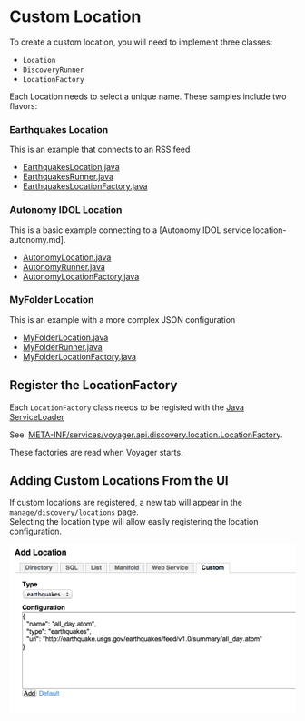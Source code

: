Custom Location
=========================

To create a custom location, you will need to implement three classes:
  * ``Location``
  * ``DiscoveryRunner``
  * ``LocationFactory``

Each Location needs to select a unique name.  These samples include two flavors:


### Earthquakes Location
This is an example that connects to an RSS feed
  * [EarthquakesLocation.java]
  * [EarthquakesRunner.java]
  * [EarthquakesLocationFactory.java]


### Autonomy IDOL Location
This is a basic example connecting to a [Autonomy IDOL service location-autonomy.md].  
  * [AutonomyLocation.java]
  * [AutonomyRunner.java]
  * [AutonomyLocationFactory.java]


### MyFolder Location
This is an example with a more complex JSON configuration
  * [MyFolderLocation.java]
  * [MyFolderRunner.java]
  * [MyFolderLocationFactory.java]



Register the LocationFactory
----------------------------
Each ```LocationFactory``` class needs to be registed with the [Java ServiceLoader](http://docs.oracle.com/javase/6/docs/api/java/util/ServiceLoader.html)

See: [META-INF/services/voyager.api.discovery.location.LocationFactory](../src/main/resources/META-INF/services/voyager.api.discovery.location.LocationFactory).

These factories are read when Voyager starts.


Adding Custom Locations From the UI
-----------------------------------

If custom locations are registered, a new tab will appear in the ``manage/discovery/locations`` page.  
Selecting the location type will allow easily registering the location configuration. 


![locations](imgs/custom_locations_in_ui.png)




[EarthquakesLocation.java]:         ../src/main/java/voyager/quickstart/location/earthquake/EarthquakesLocation.java
[EarthquakesRunner.java]:           ../src/main/java/voyager/quickstart/location/earthquake/EarthquakesRunner.java
[EarthquakesLocationFactory.java]:  ../src/main/java/voyager/quickstart/location/earthquake/EarthquakesLocationFactory.java

[MyFolderLocation.java]:         ../src/main/java/voyager/quickstart/location/folder/MyFolderLocation.java
[MyFolderRunner.java]:           ../src/main/java/voyager/quickstart/location/folder/MyFolderRunner.java
[MyFolderLocationFactory.java]:  ../src/main/java/voyager/quickstart/location/folder/MyFolderLocationFactory.java


[AutonomyLocation.java]:         ../src/main/java/voyager/quickstart/location/autonomy/AutonomyLocation.java
[AutonomyRunner.java]:           ../src/main/java/voyager/quickstart/location/autonomy/AutonomyRunner.java
[AutonomyLocationFactory.java]:  ../src/main/java/voyager/quickstart/location/autonomy/AutonomyLocationFactory.java










